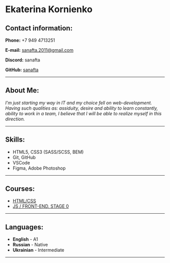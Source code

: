 # Ekaterina Kornienko
## Contact information:
**Phone:** +7 949 4713251 

**E-mail:** sanafta.2011@gmail.com

**Discord:** sanafta

**GitHub:** [sanafta](https://github.com/sanafta)

***
## About Me:
*I'm just starting my way in IT and my choice fell on web-development. Having such qualities as: assiduity, desire and ability to learn constantly, ability to work in a team, I believe that I will be able to realize myself in this direction.*

***
## Skills:
 * HTML5, CSS3 (SASS/SCSS, BEM)
 * Git, GitHub
 * VSCode
 * Figma, Adobe Photoshop

***
## Courses:
 * [HTML/CSS](https://edu.fls.guru/)
 * [JS / FRONT-END. STAGE 0](https://rs.school/js-stage0/)

***
## Languages:
 * **English** - A1
 * **Russian** - Native
 * **Ukrainian** - Intermediate

***


